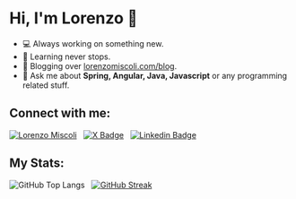 # Hi, I'm Lorenzo 👋

- 💻 Always working on something new.
- 🚀 Learning never stops.
- 📝 Blogging over [lorenzomiscoli.com/blog](https://lorenzomiscoli.com/blog).
- 💬 Ask me about **Spring, Angular, Java, Javascript** or any programming related stuff.

## Connect with me:
[![Lorenzo Miscoli](https://img.shields.io/badge/lorenzomiscoli.com-2f85f6?style=flat-square&logoColor=white)](https://lorenzomiscoli.com)
&nbsp;
[![X Badge](https://img.shields.io/badge/@lorenzo__miscoli-000000?style=flat-square&logo=x&logoColor=white&link=https://x.com/lorenzo_miscoli)](https://x.com/lorenzo_miscoli)
&nbsp;
[![Linkedin Badge](https://img.shields.io/badge/lorenzomiscoli-blue?style=flat-square&logo=Linkedin&logoColor=white&link=https://www.linkedin.com/in/lorenzomiscoli/)](https://www.linkedin.com/in/lorenzomiscoli/)

## My Stats:
![GitHub Top Langs](https://github-readme-stats.vercel.app/api/top-langs?username=lorenzomiscoli&show_icons=true&theme=light&layout=compact)
&nbsp;
[![GitHub Streak](http://github-readme-streak-stats.herokuapp.com?user=lorenzomiscoli&theme=light)](https://git.io/streak-stats)
